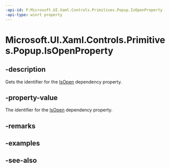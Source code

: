 ```yaml
---
-api-id: P:Microsoft.UI.Xaml.Controls.Primitives.Popup.IsOpenProperty
-api-type: winrt property
---
```


<!-- Property syntax
public Windows.UI.Xaml.DependencyProperty IsOpenProperty { get; }
-->

# Microsoft.UI.Xaml.Controls.Primitives.Popup.IsOpenProperty

## -description
Gets the identifier for the [IsOpen](popup_isopen.md) dependency property.

## -property-value
The identifier for the [IsOpen](popup_isopen.md) dependency property.

## -remarks

## -examples

## -see-also
